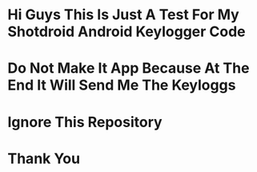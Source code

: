 # Hi Guys This Is Just A Test For My Shotdroid Android Keylogger Code 
# Do Not Make It App Because At The End It Will Send Me The Keyloggs
# Ignore This Repository
# Thank You
